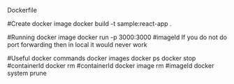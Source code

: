 Dockerfile

#Create docker image
docker build -t sample:react-app .

#Running docker image
docker run -p 3000:3000 #imageId
If you do not do port forwarding then in local it would never work

#Useful docker commands
docker images
docker ps
docker stop #containerId
docker rm #containerId
docker image rm #imageId
docker system prune

